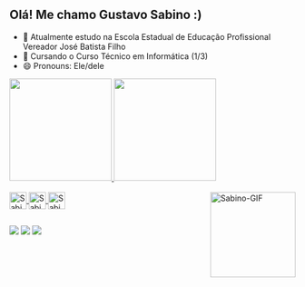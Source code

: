 ## Olá! Me chamo Gustavo Sabino :)

- 🔭 Atualmente estudo na Escola Estadual de Educação Profissional Vereador José Batista Filho
- 🌱 Cursando o Curso Técnico em Informática (1/3)
- 😄 Pronouns: Ele/dele

<div>
  <a href="https://github.com/guhsabino19">
    <img height="180em" src="https://github-readme-stats.vercel.app/api?username=guhsabino19&show_icons=true&theme=onedark"/>
    <img height="180em" src="https://github-readme-stats.vercel.app/api/top-langs/?username=guhsabino19&layout=compact&theme=onedark"/>
</div>

<div style="display: inline_block"><br>
  <img align="center" alt="Sabino-CSS" height="30" widht="40" src="https://cdn.jsdelivr.net/gh/devicons/devicon@latest/icons/css3/css3-original.svg" />
  <img align="center" alt="Sabino-HTML" height="30" widht="40" src="https://cdn.jsdelivr.net/gh/devicons/devicon@latest/icons/html5/html5-original.svg" />
  <img align="center" alt="Sabino-Python" height="30" widht="40" src="https://cdn.jsdelivr.net/gh/devicons/devicon@latest/icons/python/python-original.svg" />
  <img align="right" alt="Sabino-GIF" height= "150" widht= "100" src="https://github.com/user-attachments/assets/2eb8a3c9-0635-4a28-a846-8e425b963120" />
</div>

##

<div>
  <a href="https://www.linkedin.com/in/gustavo-sabino-medeiros-b0ba49336/" target="_blank"><img src="https://img.shields.io/badge/LinkedIn-0077B5?style=for-the-badge&logo=linkedin&logoColor=white"></a>
  <a href="https://www.instagram.com/sabiin0x_/?next=%2F" target="_blank"><img src="https://img.shields.io/badge/Instagram-E4405F?style=for-the-badge&logo=instagram&logoColor=white"></a>
  <a href="mailto:gustavosabinomedeiros9@gmail.com"><img src="https://img.shields.io/badge/Gmail-D14836?style=for-the-badge&logo=gmail&logoColor=white"></a>
</div>
